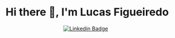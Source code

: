 <h1 align="center">Hi there 👋, I'm Lucas Figueiredo</h1>

<div align="center">
  
[![Linkedin Badge](https://img.shields.io/badge/LinkedIn-0077B5?style=flat&logo=linkedin&logoColor=white)](https://www.linkedin.com/in/lucaspfigueiredo/)&nbsp;&nbsp;
</div>
